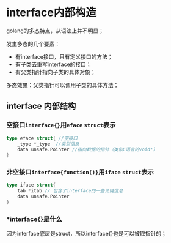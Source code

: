 # interface内部构造

golang的多态特点，从语法上并不明显；

发生多态的几个要素：

- 有interface接口，且有定义接口的方法；
- 有子类去重写interface的接口；
- 有父类指针指向子类的具体对象；

多态效果：父类指针可以调用子类的具体方法；

## interface 内部结构

### 空接口``interface{}``用``eface`` ``struct``表示

```go
type eface struct{ //空接口
    _type *_type  //类型信息
    data unsafe.Pointer //指向数据的指针（类似C语言的void*）
}
```

### 非空接口``interface{function()}``用``iface`` ``struct``表示

```go
type iface struct{
    tab *itab // 包含了interface的一些关键信息
    data unsafe.Pointer
}
```

### *interface{}是什么

因为interface底层是struct，所以interface{}也是可以被取指针的；
